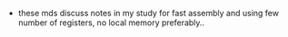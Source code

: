 * these mds discuss notes in my study for fast assembly and using few number of registers, no local memory preferably..